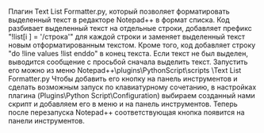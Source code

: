 Плагин Text List Formatter.py, который позволяет форматировать выделенный текст в редакторе Notepad++ в формат списка.
Код разбивает выделенный текст на отдельные строки, добавляет префикс "!list[i ] = '/строка'" для каждой строки и заменяет выделенный текст новым отформатированным текстом.
Кроме того, код добавляет строку "do !line values !list enddo" в конец текста. Если текст не был выделен, выводится сообщение с просьбой сначала выделить текст.
Запустить его можно из меню Notepad++\plugins\PythonScript\scripts \Text List Formatter.py
Чтобы добавить его кнопку на панель инструментов и сделать возможным запуск по клавиатурному сочетанию, в настройках плагина 
(Plugins\Python Script\Configuration) выбираем созданный нами скрипт и добавляем его в меню и на панель инструментов. 
Теперь после перезапуска Notepad++ соответствующая кнопка появится на панели инструментов.
